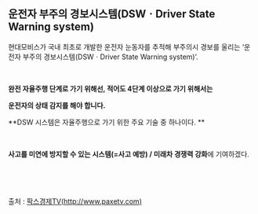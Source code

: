 ## 운전자 부주의 경보시스템(DSWㆍDriver State Warning system)



현대모비스가 국내 최초로 개발한 운전자 눈동자를 추적해 부주의시 경보를 울리는 ‘운전자 부주의 경보시스템(DSWㆍDriver State Warning system)’.

​    

**완전 자율주행 단계로 가기 위해선, 적어도 4단계 이상으로 가기 위해서는**

**운전자의 상태 감지를 해야 합니다.**

**DSW 시스템은 자율주행으로 가기 위한 주요 기술 중 하나이다. **

​    

**사고를 미연에 방지할 수 있는 시스템(=사고 예방) / 미래차 경쟁력 강화**에 기여하겠다.

​    

​    

출처 : [팍스경제TV(http://www.paxetv.com)](https://www.paxetv.com/news/articleView.html?idxno=75941)

